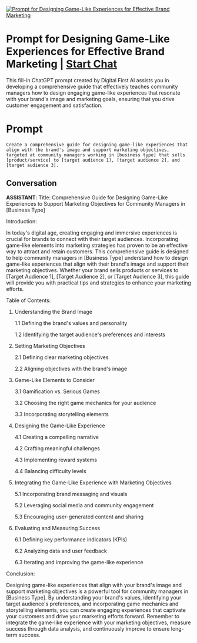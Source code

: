 
[![Prompt for Designing Game-Like Experiences for Effective Brand Marketing](https://flow-user-images.s3.us-west-1.amazonaws.com/prompt/5O5-_XQGMnwHT8d4M6cLQ/1693389799625)](https://gptcall.net/chat.html?data=%7B%22contact%22%3A%7B%22id%22%3A%225O5-_XQGMnwHT8d4M6cLQ%22%2C%22flow%22%3Atrue%7D%7D)
# Prompt for Designing Game-Like Experiences for Effective Brand Marketing | [Start Chat](https://gptcall.net/chat.html?data=%7B%22contact%22%3A%7B%22id%22%3A%225O5-_XQGMnwHT8d4M6cLQ%22%2C%22flow%22%3Atrue%7D%7D)
This fill-in ChatGPT prompt created by Digital First AI assists you in developing a comprehensive guide that effectively teaches community managers how to design engaging game-like experiences that resonate with your brand's image and marketing goals, ensuring that you drive customer engagement and satisfaction.

# Prompt

```
Create a comprehensive guide for designing game-like experiences that align with the brand's image and support marketing objectives, targeted at community managers working in [business type] that sells [product/service] to [target audience 1], [target audience 2], and [target audience 3].
```

## Conversation

**ASSISTANT**: Title: Comprehensive Guide for Designing Game-Like Experiences to Support Marketing Objectives for Community Managers in [Business Type] 



Introduction:

In today's digital age, creating engaging and immersive experiences is crucial for brands to connect with their target audiences. Incorporating game-like elements into marketing strategies has proven to be an effective way to attract and retain customers. This comprehensive guide is designed to help community managers in [Business Type] understand how to design game-like experiences that align with their brand's image and support their marketing objectives. Whether your brand sells products or services to [Target Audience 1], [Target Audience 2], or [Target Audience 3], this guide will provide you with practical tips and strategies to enhance your marketing efforts.



Table of Contents:

1. Understanding the Brand Image

   1.1 Defining the brand's values and personality

   1.2 Identifying the target audience's preferences and interests

   

2. Setting Marketing Objectives

   2.1 Defining clear marketing objectives

   2.2 Aligning objectives with the brand's image

   

3. Game-Like Elements to Consider

   3.1 Gamification vs. Serious Games

   3.2 Choosing the right game mechanics for your audience

   3.3 Incorporating storytelling elements

   

4. Designing the Game-Like Experience

   4.1 Creating a compelling narrative

   4.2 Crafting meaningful challenges

   4.3 Implementing reward systems

   4.4 Balancing difficulty levels

   

5. Integrating the Game-Like Experience with Marketing Objectives

   5.1 Incorporating brand messaging and visuals

   5.2 Leveraging social media and community engagement

   5.3 Encouraging user-generated content and sharing

   

6. Evaluating and Measuring Success

   6.1 Defining key performance indicators (KPIs)

   6.2 Analyzing data and user feedback

   6.3 Iterating and improving the game-like experience

   

Conclusion:

Designing game-like experiences that align with your brand's image and support marketing objectives is a powerful tool for community managers in [Business Type]. By understanding your brand's values, identifying your target audience's preferences, and incorporating game mechanics and storytelling elements, you can create engaging experiences that captivate your customers and drive your marketing efforts forward. Remember to integrate the game-like experience with your marketing objectives, measure success through data analysis, and continuously improve to ensure long-term success.


